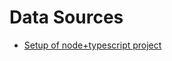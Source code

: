 # Data Sources
- [Setup of node+typescript project](https://www.digitalocean.com/community/tutorials/setting-up-a-node-project-with-typescript)